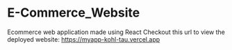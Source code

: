 # E-Commerce_Website
Ecommerce web application made using React 
Checkout this url to view the deployed website: 
 https://myapp-kohl-tau.vercel.app 
